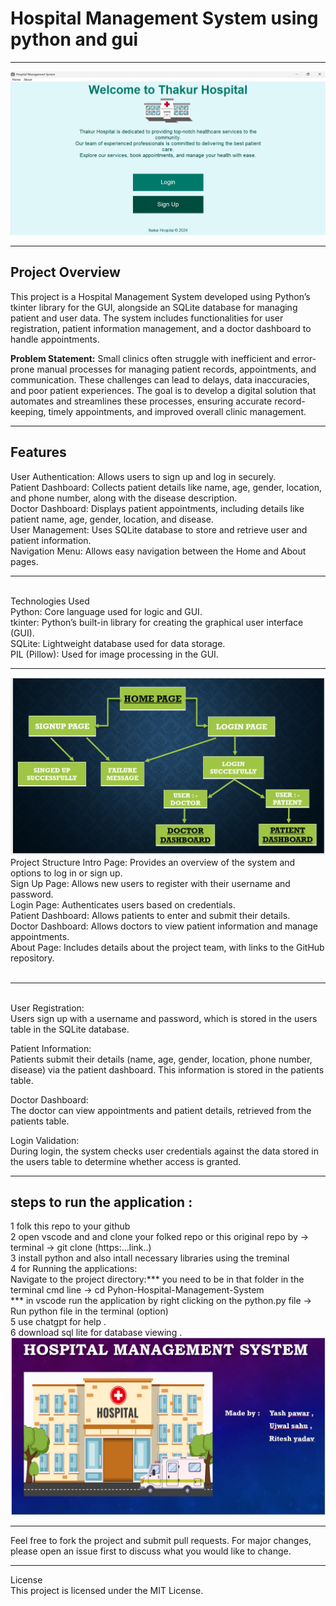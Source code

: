 <h1>Hospital Management System using python and gui</h1>
<hr>
<img src='Screenshot 2024-08-18 234235.png' >


<hr>

<h2>Project Overview</h2>
This project is a Hospital Management System developed using Python’s tkinter library for the GUI, alongside an SQLite database for managing patient and user data. The system includes functionalities for user registration, patient information management, and a doctor dashboard to handle appointments.
<br>

**Problem Statement:**
Small clinics often struggle with inefficient and error-prone manual processes for managing patient records, appointments, and communication. These challenges can lead to delays, data inaccuracies, and poor patient experiences. The goal is to develop a digital solution that automates and streamlines these processes, ensuring accurate record-keeping, timely appointments, and improved overall clinic management.
<hr>
<h2>Features</h2>
User Authentication: Allows users to sign up and log in securely.
<br>
Patient Dashboard: Collects patient details like name, age, gender, location, and phone number, along with the disease description.
<br>
Doctor Dashboard: Displays patient appointments, including details like patient name, age, gender, location, and disease.
<br>
User Management: Uses SQLite database to store and retrieve user and patient information.
<br>
Navigation Menu: Allows easy navigation between the Home and About pages.
<br>
<hr>
<br>
Technologies Used
<br>
Python: Core language used for logic and GUI.
<br>
tkinter: Python’s built-in library for creating the graphical user interface (GUI).
<br>
SQLite: Lightweight database used for data storage.
<br>
PIL (Pillow): Used for image processing in the GUI.
<br>
<hr>
<img src='Screenshot 2024-08-21 145253.png' >
Project Structure
Intro Page: Provides an overview of the system and options to log in or sign up.<br>
Sign Up Page: Allows new users to register with their username and password.<br>
Login Page: Authenticates users based on credentials.<br>
Patient Dashboard: Allows patients to enter and submit their details.<br>
Doctor Dashboard: Allows doctors to view patient information and manage appointments.<br>
About Page: Includes details about the project team, with links to the GitHub repository.<br>
<br>
<hr>
<br>
User Registration:
<br>
Users sign up with a username and password, which is stored in the users table in the SQLite database.<br>

Patient Information:<br>
Patients submit their details (name, age, gender, location, phone number, disease) via the patient dashboard. This information is stored in the patients table.<br>

Doctor Dashboard:<br>
The doctor can view appointments and patient details, retrieved from the patients table.<br>

Login Validation:<br>
During login, the system checks user credentials against the data stored in the users table to determine whether access is granted.

<hr>
<h2>steps to run the application :</h2>
1 folk this repo to your github <br>
2 open vscode and and clone your folked repo or this original repo by -> terminal -> git clone (https:...link..) <br>
3 install python and also intall necessary libraries using the treminal<br>
4  for Running the applications:<br>
 Navigate to the project directory:*** you need to be in that folder in the terminal cmd line -> cd Pyhon-Hospital-Management-System<br>
 *** in vscode run the application by right clicking on the python.py file -> Run python file in the terminal (option) <br>
5 use chatgpt for help .<br>
6 download sql lite for database viewing .
<img src='Screenshot 2024-08-21 145200.png' >
<hr>
Feel free to fork the project and submit pull requests. For major changes, please open an issue first to discuss what you would like to change.
<hr>
License<br>
This project is licensed under the MIT License.
